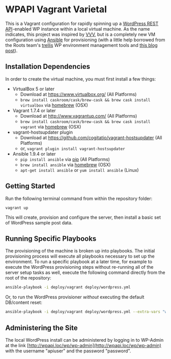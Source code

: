 # WPAPI Vagrant Varietal

This is a Vagrant configuration for rapidly spinning up a [WordPress REST API](https://github.com/wp-api/wp-api)-enabled WP instance within a local virtual machine. As the name indicates, this project was inspired by [VVV](https://github.com/varying-vagrant-vagrants/vvv/tree), but is a completely new VM configuration using [Ansible]() for provisioning (with a little help borrowed from the Roots team's [trellis](https://github.com/roots/trellis) WP environment management tools and [this blog post](https://lamosty.com/2015/04/automated-wordpress-installation-with-ansible/)).

## Installation Dependencies

In order to create the virtual machine, you must first install a few things:

- VirtualBox 5 or later
    + Download at https://www.virtualbox.org/ (All Platforms)
    + `brew install caskroom/cask/brew-cask && brew cask install virtualbox` via [homebrew](http://brew.sh/) (OSX)
- Vagrant 1.7.4 or later
    + Download at http://www.vagrantup.com/ (All Platforms)
    + `brew install caskroom/cask/brew-cask && brew cask install vagrant` via [homebrew](http://brew.sh/) (OSX)
- vagrant-hostsupdater plugin
    + Download at https://github.com/cogitatio/vagrant-hostsupdater (All Platforms)
    + or, `vagrant plugin install vagrant-hostsupdater`
- Ansible 1.9.4 or later
    + `pip install ansible` via [pip](http://pip.readthedocs.org/en/latest/installing.html) (All Platforms)
    + `brew install ansible` via [homebrew](http://brew.sh/) (OSX)
    + `apt-get install ansible` or `yum install ansible` (Linux)

## Getting Started

Run the following terminal command from within the repository folder:

```
vagrant up
```

This will create, provision and configure the server, then install a basic set of WordPress sample post data.

## Running Specific Playbooks

The provisioning of the machine is broken up into playbooks. The initial provisioning process will execute all playbooks necessary to set up the environment. To run a specific playbook at a later time, for example to execute the WordPress provisioning steps without re-running all of the server setup tasks as well, execute the following command directly from the root of the repository:

```sh
ansible-playbook -i deploy/vagrant deploy/wordpress.yml
```
Or, to run the WordPress provisioner _without_ executing the default DB/content reset:
```sh
ansible-playbook -i deploy/vagrant deploy/wordpress.yml --extra-vars "wp_empty_db=false"
```

## Administering the Site

The local WordPress install can be administered by logging in to WP-Admin at the link [http://wpapi.loc/wp/wp-admin](http://wpapi.loc/wp/wp-admin) with the username "apiuser" and the password "password".
